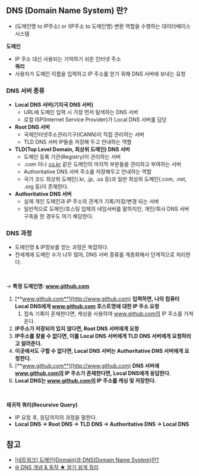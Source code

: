 ## DNS (Domain Name System) 란?
* (도메인명 to IP주소) or (IP주소 to 도메인명) 변환 역할을 수행하는 데이터베이스 시스템  

**도메인**  
- IP 주소 대신 사용되는 기억하기 쉬운 인터넷 주소  
**쿼리**  
- 사용자가 도메인 이름을 입력하고 IP 주소를 얻기 위해 DNS 서버에 보내는 요청  

### DNS 서버 종류
- **Local DNS 서버(기지국 DNS 서버)**  
    - URL에 도메인 입력 시 가장 먼저 탐색하는 DNS 서버
    - 로컬 ISP(Internet Service Provider)가 Local DNS 서버를 담당
- **Root DNS 서버**  
    - 국제인터넷주소관리기구(ICANN)이 직접 관리하는 서버
    - TLD DNS 서버 IP들을 저장해 두고 안내하는 역할
- **TLD(Top Level Domain, 최상위 도메인) DNS 서버**
    - 도메인 등록 기관(Registry)이 관리하는 서버
    - .com 이나 [co.kr](http://co.kr/) 같은 도메인의 마지막 부분들을 관리하고 부여하는 서버
    - Authoritative DNS 서버 주소를 저장해두고 안내하는 역할
    - 국가 코드 최상위 도메인(.kr, .jp, .us 등)과 일반 최상위 도메인(.com, .net, .org 등)이 존재한다.
- **Authoritative DNS 서버**
    - 실제 개인 도메인과 IP 주소의 관계가 기록/저장/변경 되는 서버
    - 일반적으로 도메인/호스팅 업체의 네임서버를 말하지만, 개인/회사 DNS 서버 구축을 한 경우도 여기 해당한다.

### DNS 과정
- 도메인명 & IP정보를 얻는 과정은 복잡하다.
- 전세계에 도메인 수가 너무 많아, DNS 서버 종류를 계층화해서 단계적으로 처리한다.  
<br>

→ **특정 도메인명: www.github.com**
1. [**www.github.com**](http://www.github.com) **입력하면, 나의 컴퓨터 Local DNS에게 www.github.com 호스트명에 대한 IP 주소 요청**
    1. 접속 기록이 존재한다면, 캐싱을 사용하여 www.github.com의 IP 주소를 가져온다.
2. **IP주소가 저장되어 있지 않다면, Root DNS 서버에게 요청**
3. **IP주소를 찾을 수 없다면, 이를 Local DNS 서버에게 TLD DNS 서버에게 요청하라고 알려준다.**
4. **이곳에서도 구할 수 없다면, Local DNS 서버는 Authoritative DNS 서버에게 요청한다.**
5. [**www.github.com**](http://www.github.com) **DNS 서버에 www.github.com의 IP 주소가 존재한다면, Local DNS에게 응답한다.**
6. **Local DNS는 www.github.com의 IP 주소를 캐싱 및 저장한다.**  
<br>

**재귀적 쿼리(Recursive Query)**  
- IP 요청 후, 응답까지의 과정을 말한다.
- **Local DNS → Root DNS → TLD DNS → Authoritative DNS → Local DNS**

## 참고
- [[네트워크] 도메인(Domain)과 DNS(Domain Name System)란?](https://code-lab1.com/dns)
- [🌐 DNS 개념 & 동작 ★ 알기 쉽게 정리](https://inpa.tistory.com/entry/WEB-%F0%9F%8C%90-DNS-%EA%B0%9C%EB%85%90-%EB%8F%99%EC%9E%91-%EC%99%84%EB%B2%BD-%EC%9D%B4%ED%95%B4-%E2%98%85-%EC%95%8C%EA%B8%B0-%EC%89%BD%EA%B2%8C-%EC%A0%95%EB%A6%AC)